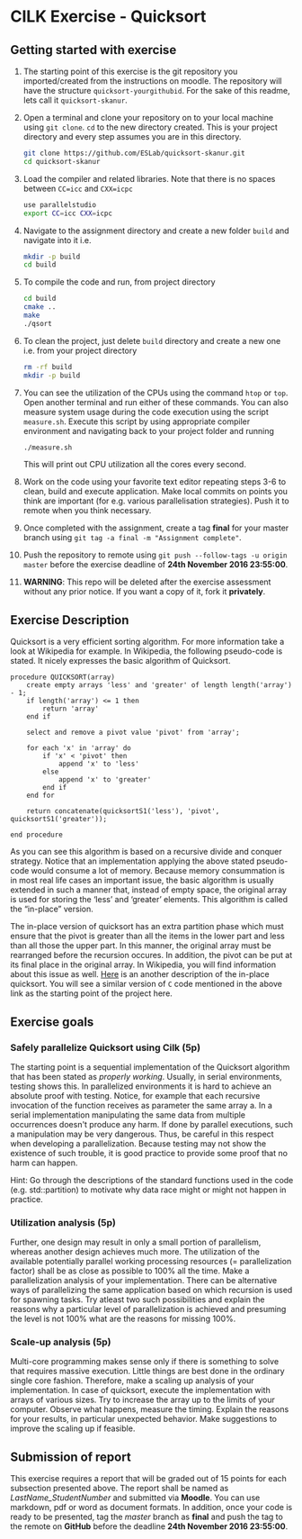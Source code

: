 # CILK Exercise - Quicksort

## Getting started with exercise

1. The starting point of this exercise is the git repository you imported/created from the instructions on moodle. The repository will have the structure `quicksort-yourgithubid`. For the sake of this readme, lets call it `quicksort-skanur`.

2. Open a terminal and clone your repository on to your local machine using `git clone`. `cd` to the new directory created. This is your project directory and every step assumes you are in this directory. 
    ```bash
    git clone https://github.com/ESLab/quicksort-skanur.git
    cd quicksort-skanur
    ```

2. Load the compiler and related libraries. Note that there is no spaces between `CC=icc` and `CXX=icpc`
    ```bash
    use parallelstudio
    export CC=icc CXX=icpc
    ```

3. Navigate to the assignment directory and create a new folder `build` and navigate into it i.e.
    ```bash
    mkdir -p build
    cd build
    ```

4. To compile the code and run, from project directory 
    ```bash
    cd build
    cmake ..
    make
    ./qsort
    ```

5. To clean the project, just delete `build` directory and create a new one i.e. from your project directory
    ```bash
    rm -rf build
    mkdir -p build
    ```

6. You can see the utilization of the CPUs using the command `htop` or `top`. Open another terminal and run either of these commands. You can also measure system usage during the code execution using the script `measure.sh`. Execute this script by using appropriate compiler environment and navigating back to your project folder and running
    ```bash
    ./measure.sh
    ```
    This will print out CPU utilization all the cores every second.

7. Work on the code using your favorite text editor repeating steps 3-6 to clean, build and execute application. Make local commits on points you think are important (for e.g. various parallelisation strategies). Push it to remote when you think necessary. 

8. Once completed with the assignment, create a tag **final** for your master branch using `git tag -a final -m "Assignment complete"`.

9. Push the repository to remote using `git push --follow-tags -u origin master` before the exercise deadline of **24th November 2016 23:55:00**.

10. **WARNING**: This repo will be deleted after the exercise assessment without any prior notice. If you want a copy of it, fork it **privately**.

## Exercise Description

Quicksort is a very efficient sorting algorithm. For more information take a look at Wikipedia for example. In Wikipedia, the following pseudo-code is stated. It nicely expresses the basic algorithm of Quicksort.

```
procedure QUICKSORT(array)
    create empty arrays 'less' and 'greater' of length length('array') - 1;
    if length('array') <= 1 then
        return 'array'
    end if

    select and remove a pivot value 'pivot' from 'array';

    for each 'x' in 'array' do
        if 'x' < 'pivot' then
            append 'x' to 'less'
        else
            append 'x' to 'greater'
        end if
    end for

    return concatenate(quicksortS1('less'), 'pivot', quicksortS1('greater'));

end procedure
```

As you can see this algorithm is based on a recursive divide and conquer strategy. Notice that an implementation applying the above stated pseudo-code would consume a lot of memory. Because memory consummation is in most real life cases an important issue, the basic algorithm is usually extended in such a manner that, instead of empty space, the original array is used for storing the ‘less’ and ‘greater’ elements. This algorithm is called the “in-place” version.

The in-place version of quicksort has an extra partition phase which must ensure that the pivot is greater than all the items in the lower part and less than all those the upper part. In this manner, the original array must be rearranged before the recursion occures. In addition, the pivot can be put at its final place in the original array. In Wikipedia, you will find information about this issue as well. [Here](http://www.cs.auckland.ac.nz/~jmor159/PLDS210/qsort1a.html) is an another description of the in-place quicksort. You will see a similar version of `C` code mentioned in the above link as the starting point of the project here.

## Exercise goals

### Safely parallelize Quicksort using Cilk (5p)

The starting point is a sequential implementation of the Quicksort algorithm that has been stated as _properly working_. Usually, in serial environments, testing shows this. In parallelized environments it is hard to achieve an absolute proof with testing. Notice, for example that each recursive invocation of the function receives as parameter the same array a. In a serial implementation manipulating the same data from multiple occurrences doesn't produce any harm. If done by parallel executions, such a manipulation may be very dangerous. Thus, be careful in this respect when developing a parallelization. Because testing may not show the existence of such trouble, it is good practice to provide some proof that no harm can happen. 

Hint: Go through the descriptions of the standard functions used in the code (e.g. std::partition) to motivate why data race might or might not happen in practice.

### Utilization analysis (5p)

Further, one design may result in only a small portion of parallelism, whereas another design achieves much more. The utilization of the available potentially parallel working processing resources (= parallelization factor) shall be as close as possible to 100% all the time. Make a parallelization analysis of your implementation. There can be alternative ways of parallelizing the same application based on which recursion is used for spawning tasks. Try atleast two such possibilities and explain the reasons why a particular level of parallelization is achieved and presuming the level is not 100% what are the reasons for missing 100%.

### Scale-up analysis (5p)

Multi-core programming makes sense only if there is something to solve that requires massive execution. Little things are best done in the ordinary single core fashion. Therefore, make a scaling up analysis of your implementation. In case of quicksort, execute the implementation with arrays of various sizes. Try to increase the array up to the limits of your computer. Observe what happens, measure the timing. Explain the reasons for your results, in particular unexpected behavior. Make suggestions to improve the scaling up if feasible.

## Submission of report

This exercise requires a report that will be graded out of 15 points for each subsection presented above. The report shall be named as _LastName_StudentNumber_ and submitted via **Moodle**. You can use markdown, pdf or word as document formats. In addition, once your code is ready to be presented, tag the *master* branch as **final** and push the tag to the remote on **GitHub** before the deadline **24th November 2016 23:55:00**.
